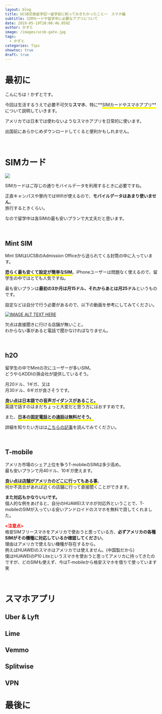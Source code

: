 ```yaml
---
layout: blog
title: UCSB交換留学記～留学前に知っておきたかったこと～　スマホ編
subtitle: SIMカードや留学中に必要なアプリについて
date: 2019-05-19T20:08:46.059Z
author: かずと
image: /images/ucsb-gate.jpg
tags:
  - かずと
categories: Tips
showtoc: true
draft: true
---
```

# 最初に

こんにちは！かずとです。  

今回は生活するうえで必要不可欠な**スマホ**、特に**<span style="border-bottom: solid 5px yellow;">SIMカードやスマホアプリ**</span>について説明していきます。  

アメリカでは日本では使わないようなスマホアプリを日常的に使います。  

出国前にあらかじめダウンロードしてくると便利かもしれません。

<br/>

# SIMカード

![](/images/sim-cards.jpg)

SIMカードはご存じの通りモバイルデータを利用するときに必要ですね。

正直キャンパスや寮内ではWifiが使えるので、**モバイルデータはあまり使いません**。\
旅行するときくらい。

なので留学中は各SIMの最も安いプランで大丈夫だと思います。

<br/>

## Mint SIM  
Mint SIMはUCSBのAdmission Officeから送られてくる封筒の中に入っています。   
 
**<span style="border-bottom: solid 5px yellow;">恐らく最も安くて設定が簡単なSIM**</span>。iPhoneユーザーは問題なく使えるので、留学生の中ではとても人気ですね。  

最も安いプランは**最初の3か月は月15ドル、それからあとは月25ドル**というものです。

設定などは自分で行う必要があるので、以下の動画を参考にしてみてください。

[![IMAGE ALT TEXT HERE](http://img.youtube.com/vi/SYOrEMbImxo&t=449sE/0.jpg)](http://www.youtube.com/watch?v=SYOrEMbImxo&t=449s)


欠点は直接聞きに行ける店舗が無いこと。  
わからない事があると電話で聞かなければなりません。

<br/>

## h2O  
留学生の中でMintの次にユーザーが多いSIM。  
どうやらKDDIの孫会社が提供しているそう。  
  
月20ドル、1ギガ、又は  
月30ドル、6ギガが良さそうです。

**<span style="border-bottom: solid 5px yellow;">良い点は日本語での音声ガイダンスがあること。**</span>  
英語で話すのはまだちょっと大変だと思う方にはおすすめです。

また、**<span style="border-bottom: solid 5px yellow;">日本の固定電話との通話は無料だそう。**</span>

詳細を知りたい方はは<a href = https://www.d0nchan.com/entry/h2o-wireless>こちらの記事</a>を読んでみてください。

<br/>

## T-mobile
アメリカ市場のシェア上位を争うT-mobileのSIMは多少高め。  
最も安いプランで月40ドル、10ギガ使えます。  

**<span style="border-bottom: solid 5px yellow;">良い点は店舗がアメリカのどこに行ってもある事**</span>。  
何か不具合があれば近くの店舗に行って直接聞くことができます。  

**また対応もかなりいいです。**  
個人的な例をあげると、自分のHUAWEIスマホが対応外ということで、T-mobileのSIMが入っている安いアンドロイドのスマホを無料で貸してくれました。

<span style="color:red">**<注意点>**</span>\
格安SIMフリースマホをアメリカで使おうと思っている方、**必ずアメリカの各種SIMがその機種に対応しているか確認してください**。\
理由はアメリカで使えない機種が存在するから。\
例えばHUAWEIのスマホはアメリカでは使えません。(中国製だから)\
僕はHUAWEIのP10 Liteというスマホを使おうと思ってアメリカに持ってきたのですが、どのSIMも使えず、今はT-mobileから格安スマホを借りて使っています笑

<br/>

# スマホアプリ

## Uber & Lyft

## Lime

## Vemmo

## Splitwise

## VPN

# 最後に
